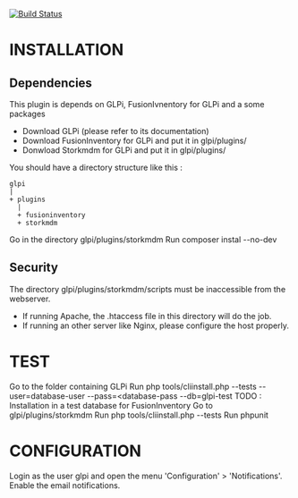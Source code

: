 [![Build Status](https://travis-ci.org/flyve-mdm/flyve-mdm-glpi.svg?branch=master)](https://travis-ci.org/flyve-mdm/flyve-mdm-glpi)

INSTALLATION
============

Dependencies
------------

This plugin is depends on GLPi, FusionIvnentory for GLPi and a some packages

* Download GLPi (please refer to its documentation)
* Download FusionInventory for GLPi and put it in glpi/plugins/
* Donwload Storkmdm for GLPi and put it in glpi/plugins/

You should have a directory structure like this :

```
glpi
|
+ plugins
  |
  + fusioninventory
  + storkmdm
```

Go in the directory  glpi/plugins/storkmdm 
Run composer instal --no-dev


Security
--------
The directory glpi/plugins/storkmdm/scripts must be inaccessible from the webserver.

* If running Apache, the .htaccess file in this directory will do the job.
* If running an other server like Nginx, please configure the host properly. 

TEST
============

Go to the folder containing GLPi
Run php tools/cliinstall.php --tests --user=database-user --pass=<database-pass --db=glpi-test
TODO : Installation in a test database for FusionInventory
Go to glpi/plugins/storkmdm
Run php tools/cliinstall.php --tests
Run phpunit


CONFIGURATION
=============

Login as the user glpi and open the menu 'Configuration' > 'Notifications'. Enable the email notifications.